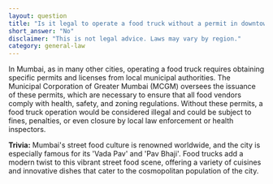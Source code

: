 ```yaml
---
layout: question
title: "Is it legal to operate a food truck without a permit in downtown Mumbai?"
short_answer: "No"
disclaimer: "This is not legal advice. Laws may vary by region."
category: general-law
---
```

In Mumbai, as in many other cities, operating a food truck requires obtaining specific permits and licenses from local municipal authorities. The Municipal Corporation of Greater Mumbai (MCGM) oversees the issuance of these permits, which are necessary to ensure that all food vendors comply with health, safety, and zoning regulations. Without these permits, a food truck operation would be considered illegal and could be subject to fines, penalties, or even closure by local law enforcement or health inspectors.

**Trivia:** Mumbai's street food culture is renowned worldwide, and the city is especially famous for its 'Vada Pav' and 'Pav Bhaji'. Food trucks add a modern twist to this vibrant street food scene, offering a variety of cuisines and innovative dishes that cater to the cosmopolitan population of the city.
